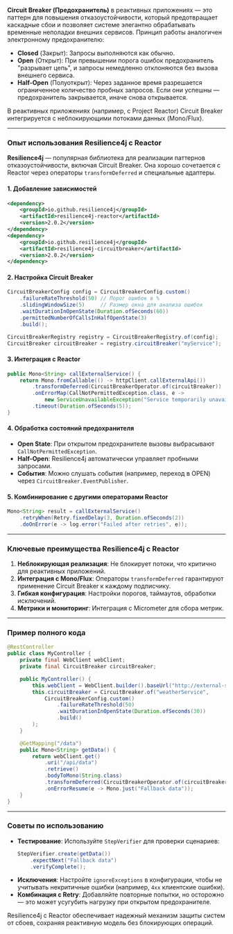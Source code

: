 **Circuit Breaker (Предохранитель)** в реактивных приложениях — это паттерн для повышения отказоустойчивости, который предотвращает каскадные сбои и позволяет системе элегантно обрабатывать временные неполадки внешних сервисов. Принцип работы аналогичен электронному предохранителю:
- **Closed** (Закрыт): Запросы выполняются как обычно.
- **Open** (Открыт): При превышении порога ошибок предохранитель "разрывает цепь", и запросы немедленно отклоняются без вызова внешнего сервиса.
- **Half-Open** (Полуоткрыт): Через заданное время разрешается ограниченное количество пробных запросов. Если они успешны — предохранитель закрывается, иначе снова открывается.

В реактивных приложениях (например, с Project Reactor) Circuit Breaker интегрируется с неблокирующими потоками данных (Mono/Flux).

---

### **Опыт использования Resilience4j с Reactor**
**Resilience4j** — популярная библиотека для реализации паттернов отказоустойчивости, включая Circuit Breaker. Она хорошо сочетается с Reactor через операторы `transformDeferred` и специальные адаптеры.

#### **1. Добавление зависимостей**
```xml
<dependency>
    <groupId>io.github.resilience4j</groupId>
    <artifactId>resilience4j-reactor</artifactId>
    <version>2.0.2</version>
</dependency>
<dependency>
    <groupId>io.github.resilience4j</groupId>
    <artifactId>resilience4j-circuitbreaker</artifactId>
    <version>2.0.2</version>
</dependency>
```

#### **2. Настройка Circuit Breaker**
```java
CircuitBreakerConfig config = CircuitBreakerConfig.custom()
    .failureRateThreshold(50) // Порог ошибок в %
    .slidingWindowSize(5)     // Размер окна для анализа ошибок
    .waitDurationInOpenState(Duration.ofSeconds(60))
    .permittedNumberOfCallsInHalfOpenState(3)
    .build();

CircuitBreakerRegistry registry = CircuitBreakerRegistry.of(config);
CircuitBreaker circuitBreaker = registry.circuitBreaker("myService");
```

#### **3. Интеграция с Reactor**
```java
public Mono<String> callExternalService() {
    return Mono.fromCallable(() -> httpClient.callExternalApi())
        .transformDeferred(CircuitBreakerOperator.of(circuitBreaker))
        .onErrorMap(CallNotPermittedException.class, e -> 
            new ServiceUnavailableException("Service temporarily unavailable"))
        .timeout(Duration.ofSeconds(5));
}
```

#### **4. Обработка состояний предохранителя**
- **Open State**: При открытом предохранителе вызовы выбрасывают `CallNotPermittedException`.
- **Half-Open**: Resilience4j автоматически управляет пробными запросами.
- **События**: Можно слушать события (например, переход в OPEN) через `CircuitBreaker.EventPublisher`.

#### **5. Комбинирование с другими операторами Reactor**
```java
Mono<String> result = callExternalService()
    .retryWhen(Retry.fixedDelay(3, Duration.ofSeconds(2))
    .doOnError(e -> log.error("Failed after retries", e));
```

---

### **Ключевые преимущества Resilience4j с Reactor**
1. **Неблокирующая реализация**: Не блокирует потоки, что критично для реактивных приложений.
2. **Интеграция с Mono/Flux**: Операторы `transformDeferred` гарантируют применение Circuit Breaker к каждому подписчику.
3. **Гибкая конфигурация**: Настройки порогов, таймаутов, обработки исключений.
4. **Метрики и мониторинг**: Интеграция с Micrometer для сбора метрик.

---

### **Пример полного кода**
```java
@RestController
public class MyController {
    private final WebClient webClient;
    private final CircuitBreaker circuitBreaker;

    public MyController() {
        this.webClient = WebClient.builder().baseUrl("http://external-service").build();
        this.circuitBreaker = CircuitBreaker.of("weatherService", 
            CircuitBreakerConfig.custom()
                .failureRateThreshold(50)
                .waitDurationInOpenState(Duration.ofSeconds(30))
                .build()
        );
    }

    @GetMapping("/data")
    public Mono<String> getData() {
        return webClient.get()
            .uri("/api/data")
            .retrieve()
            .bodyToMono(String.class)
            .transformDeferred(CircuitBreakerOperator.of(circuitBreaker))
            .onErrorResume(e -> Mono.just("Fallback data"));
    }
}
```

---

### **Советы по использованию**
- **Тестирование**: Используйте `StepVerifier` для проверки сценариев:
  ```java
  StepVerifier.create(getData())
      .expectNext("Fallback data")
      .verifyComplete();
  ```
- **Исключения**: Настройте `ignoreExceptions` в конфигурации, чтобы не учитывать некритичные ошибки (например, `4xx` клиентские ошибки).
- **Комбинация с Retry**: Добавляйте повторные попытки, но осторожно — это может усугубить нагрузку при открытом предохранителе.

Resilience4j с Reactor обеспечивает надежный механизм защиты систем от сбоев, сохраняя реактивную модель без блокирующих операций.